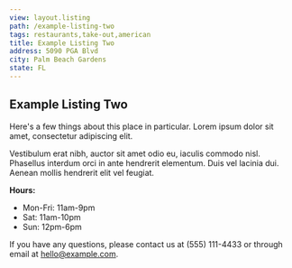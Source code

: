 ```yaml
---
view: layout.listing
path: /example-listing-two
tags: restaurants,take-out,american
title: Example Listing Two
address: 5090 PGA Blvd
city: Palm Beach Gardens
state: FL
---
```


## Example Listing Two

Here's a few things about this place in particular. Lorem ipsum dolor sit amet, consectetur adipiscing elit.

Vestibulum erat nibh, auctor sit amet odio eu, iaculis commodo nisl. Phasellus interdum orci in ante hendrerit elementum. Duis vel lacinia dui. Aenean mollis hendrerit elit vel feugiat.

**Hours:**
- Mon-Fri: 11am-9pm
- Sat: 11am-10pm
- Sun: 12pm-6pm

If you have any questions, please contact us at (555) 111-4433 or through email at [hello@example.com](mailto:hello@example.com).